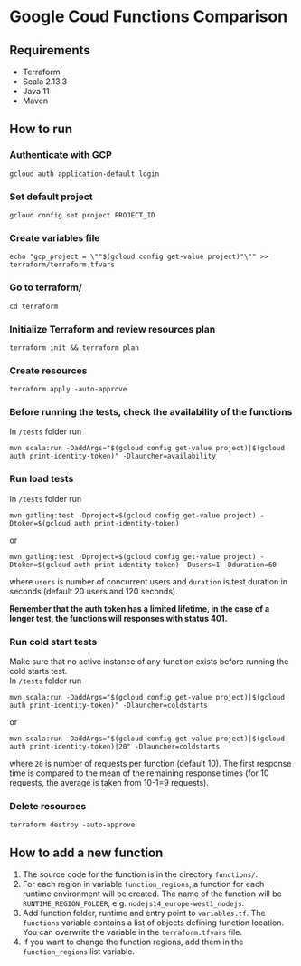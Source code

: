 # Google Coud Functions Comparison

## Requirements
- Terraform
- Scala 2.13.3
- Java 11
- Maven

## How to run

### Authenticate with GCP
```
gcloud auth application-default login
```

### Set default project
```
gcloud config set project PROJECT_ID
```

### Create variables file
```
echo "gcp_project = \""$(gcloud config get-value project)"\"" >> terraform/terraform.tfvars
```

### Go to terraform/
```
cd terraform
```

### Initialize Terraform and review resources plan
```
terraform init && terraform plan
```

### Create resources
```
terraform apply -auto-approve
```

### Before running the tests, check the availability of the functions
In `/tests` folder run
```
mvn scala:run -DaddArgs="$(gcloud config get-value project)|$(gcloud auth print-identity-token)" -Dlauncher=availability
```

### Run load tests
In `/tests` folder run
```
mvn gatling:test -Dproject=$(gcloud config get-value project) -Dtoken=$(gcloud auth print-identity-token)
```
or
```
mvn gatling:test -Dproject=$(gcloud config get-value project) -Dtoken=$(gcloud auth print-identity-token) -Dusers=1 -Dduration=60
```
where `users` is number of concurrent users and `duration` is test duration in seconds (default 20 users and 120 seconds).

**Remember that the auth token has a limited lifetime, in the case of a longer test, the functions will responses with status 401.**

### Run cold start tests
Make sure that no active instance of any function exists before running the cold starts test.  
In `/tests` folder run
```
mvn scala:run -DaddArgs="$(gcloud config get-value project)|$(gcloud auth print-identity-token)" -Dlauncher=coldstarts
```
or
```
mvn scala:run -DaddArgs="$(gcloud config get-value project)|$(gcloud auth print-identity-token)|20" -Dlauncher=coldstarts
```
where `20` is number of requests per function (default 10).
The first response time is compared to the mean of the remaining response times (for 10 requests, the average is taken from 10-1=9 requests).

### Delete resources
```
terraform destroy -auto-approve
```

## How to add a new function
1. The source code for the function is in the directory `functions/`.
2. For each region in variable `function_regions`, a function for each runtime environment will be created. The name of the function will be `RUNTIME_REGION_FOLDER`, e.g. `nodejs14_europe-west1_nodejs`.
3. Add function folder, runtime and entry point to `variables.tf`. The `functions` variable contains a list of objects defining function location. You can overwrite the variable in the `terraform.tfvars` file.
4. If you want to change the function regions, add them in the `function_regions` list variable.
